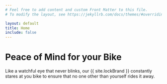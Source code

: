 ```yaml
---
# Feel free to add content and custom Front Matter to this file.
# To modify the layout, see https://jekyllrb.com/docs/themes/#overriding-theme-defaults

layout: default
title: Home
include: false
---
```


# Peace of Mind for your Bike

Like a watchful eye that never blinks, our {{ site.lockBrand }} constantly stares at you bike to ensure that no one other than yourself rides it away.